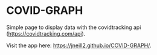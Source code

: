 # COVID-GRAPH
Simple page to display data with the covidtracking api (https://covidtracking.com/api).

Visit the app here: https://jneill2.github.io/COVID-GRAPH/.
